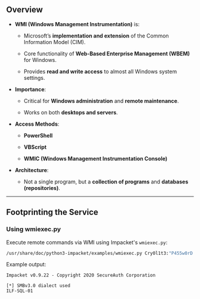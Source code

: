 
## **Overview**

- **WMI (Windows Management Instrumentation)** is:
    
    - Microsoft’s **implementation and extension** of the Common Information Model (CIM).
        
    - Core functionality of **Web-Based Enterprise Management (WBEM)** for Windows.
        
    - Provides **read and write access** to almost all Windows system settings.
        
- **Importance**:
    
    - Critical for **Windows administration** and **remote maintenance**.
        
    - Works on both **desktops and servers**.
        
- **Access Methods**:
    
    - **PowerShell**
        
    - **VBScript**
        
    - **WMIC (Windows Management Instrumentation Console)**
        
- **Architecture**:
    
    - Not a single program, but a **collection of programs** and **databases (repositories)**.
        

---

## **Footprinting the Service**

### **Using wmiexec.py**

Execute remote commands via WMI using Impacket's `wmiexec.py`:

```bash
/usr/share/doc/python3-impacket/examples/wmiexec.py Cry0l1t3:"P455w0rD!"@10.129.201.248 "hostname"
```

Example output:

```
Impacket v0.9.22 - Copyright 2020 SecureAuth Corporation

[*] SMBv3.0 dialect used
ILF-SQL-01
```